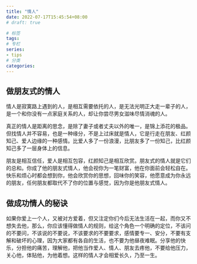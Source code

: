 ```yaml
---
title: "情人"
date: 2022-07-17T15:45:54+08:00
# draft: true

# 标签
tags:
# 专栏
series:
- tips
# 分类
categories:
---
```


## 做朋友式的情人

情人是寂寞路上遇到的人，是相互需要依托的人，是无法光明正大走一辈子的人，是一个和你没有一点家庭关系的人，却让你尝尽男女滋味尽情消魂的人。

真正的情人是距离的思念，是除了妻子或者丈夫以外的唯一，是锦上添花的极品。但找情人并不容易，也是一种缘分，不是上过床就是情人，它是行走在朋友、红颜知己、爱人边缘的一种感情。比爱人多了一份浪漫，比朋友多了一份知己，比红颜知己多了一层身体上的信息。

朋友是相互信任，爱人是相互包容，红颜知己是相互欣赏。朋友式的情人就是它们的总和。你成了他的朋友式情人，他会视你为一笔财富，他在你面前会轻松自在。快乐和烦心时都会想到你，他会欣赏你的思想，回味你的笑容，他愿意成为你永远的朋友，任何朋友都取代不了你的位置与感觉，因为你是他朋友式情人。
 
## 做成功情人的秘诀

如果你爱上一个人，又被对方爱着，但又注定你们今后无法生活在一起，而你又不想失去他，那么，你应该懂得做情人的规则，给这个角色一个明确的定位，不该问的不要问，不该说的不要说，不该要求的不要要求，感情要专一、安分，不要有支解和破坏的心理，因为大家都有各自的生活，也不要为他昼夜难眠。分享他的快乐，分担他的痛苦，理解他，把他当作爱人、情人、朋友去疼他，不要给他压力，关心他，体贴他，为他着想。这样的情人才会相爱长久，乃至一生。